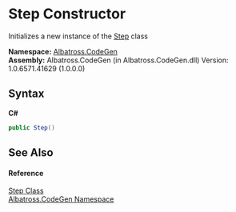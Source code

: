# Step Constructor 
 

Initializes a new instance of the <a href="T_Albatross_CodeGen_Step.md">Step</a> class

**Namespace:**&nbsp;<a href="N_Albatross_CodeGen.md">Albatross.CodeGen</a><br />**Assembly:**&nbsp;Albatross.CodeGen (in Albatross.CodeGen.dll) Version: 1.0.6571.41629 (1.0.0.0)

## Syntax

**C#**<br />
``` C#
public Step()
```


## See Also


#### Reference
<a href="T_Albatross_CodeGen_Step.md">Step Class</a><br /><a href="N_Albatross_CodeGen.md">Albatross.CodeGen Namespace</a><br />